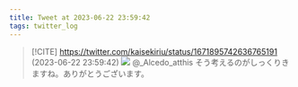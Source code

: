```yaml
---
title: Tweet at 2023-06-22 23:59:42
tags: twitter_log
---
```


> [!CITE] https://twitter.com/kaisekiriu/status/1671895742636765191 (2023-06-22 23:59:42)
> ![](https://twitter.com/kaisekiriu/status/1671895742636765191)
> @_Alcedo_atthis そう考えるのがしっくりきますね。ありがとうございます。

